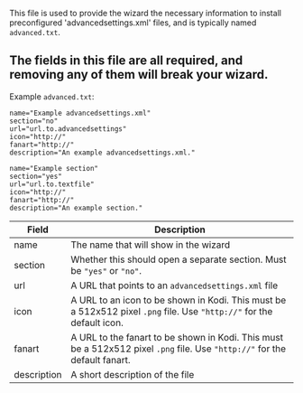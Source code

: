 This file is used to provide the wizard the necessary information to install preconfigured 'advancedsettings.xml' files, and is typically named `advanced.txt`.

## The fields in this file are all required, and removing any of them will **break** your wizard.

Example `advanced.txt`:
```
name="Example advancedsettings.xml"
section="no"
url="url.to.advancedsettings"
icon="http://"
fanart="http://"
description="An example advancedsettings.xml."

name="Example section"
section="yes"
url="url.to.textfile"
icon="http://"
fanart="http://"
description="An example section."
```

| Field | Description |
| ----- | ----------- |
| name  | The name that will show in the wizard |
| section | Whether this should open a separate section. Must be `"yes"` or `"no"`. |
| url | A URL that points to an `advancedsettings.xml` file |
| icon | A URL to an icon to be shown in Kodi. This must be a 512x512 pixel `.png` file. Use `"http://"` for the default icon. |
| fanart | A URL to the fanart to be shown in Kodi. This must be a 512x512 pixel `.png` file. Use `"http://"` for the default fanart. |
| description | A short description of the file |